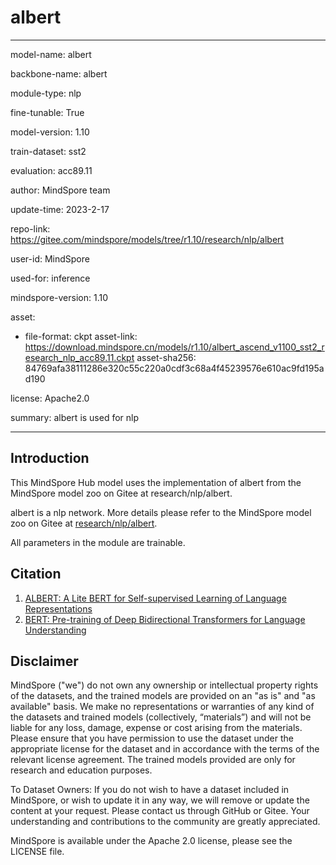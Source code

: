 # albert

---

model-name: albert

backbone-name: albert

module-type: nlp

fine-tunable: True

model-version: 1.10

train-dataset: sst2

evaluation: acc89.11

author: MindSpore team

update-time: 2023-2-17

repo-link: <https://gitee.com/mindspore/models/tree/r1.10/research/nlp/albert>

user-id: MindSpore

used-for: inference

mindspore-version: 1.10

asset:

-
    file-format: ckpt
    asset-link: <https://download.mindspore.cn/models/r1.10/albert_ascend_v1100_sst2_research_nlp_acc89.11.ckpt>
    asset-sha256: 84769afa38111286e320c55c220a0cdf3c68a4f45239576e610ac9fd195ad190

license: Apache2.0

summary: albert is used for nlp

---

## Introduction

This MindSpore Hub model uses the implementation of albert from the MindSpore model zoo on Gitee at research/nlp/albert.

albert is a nlp network. More details please refer to the MindSpore model zoo on Gitee at [research/nlp/albert](https://gitee.com/mindspore/models/blob/r1.10/research/nlp/albert/README.md).

All parameters in the module are trainable.

## Citation

1. [ALBERT: A Lite BERT for Self-supervised Learning of Language Representations](https://arxiv.org/pdf/1909.11942.pdf)
2. [BERT: Pre-training of Deep Bidirectional Transformers for Language Understanding](https://arxiv.org/pdf/1810.04805.pdf)

## Disclaimer

MindSpore ("we") do not own any ownership or intellectual property rights of the datasets, and the trained models are provided on an "as is" and "as available" basis. We make no representations or warranties of any kind of the datasets and trained models (collectively, “materials”) and will not be liable for any loss, damage, expense or cost arising from the materials. Please ensure that you have permission to use the dataset under the appropriate license for the dataset and in accordance with the terms of the relevant license agreement. The trained models provided are only for research and education purposes.

To Dataset Owners: If you do not wish to have a dataset included in MindSpore, or wish to update it in any way, we will remove or update the content at your request. Please contact us through GitHub or Gitee. Your understanding and contributions to the community are greatly appreciated.

MindSpore is available under the Apache 2.0 license, please see the LICENSE file.
